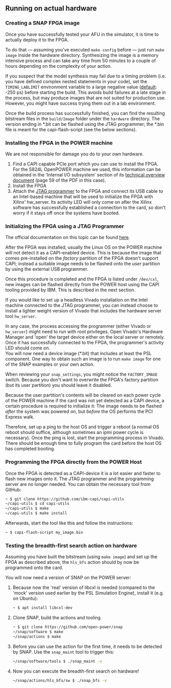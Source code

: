 ## Running on actual hardware

### Creating a SNAP FPGA image

Once you have successfully tested your AFU in the simulator, it is time to actually deploy it to the FPGA.

To do that &mdash; assuming you've executed `make config` before &mdash; just run `make image` inside the hardware directory. Synthesizing the image is a memory intensive process and can take any time from 50 minutes to a couple of hours depending on the complexity of your action.

<div class="brainbox"><span>
If you suspect that the model synthesis may fail due to a timing problem (i.e. you have defined complex nested statements in your code), set the <code>TIMING_LABLIMIT</code> environment variable to a large negative value (<a href="https://github.com/open-power/snap/blob/master/hardware/setup/snap_build.tcl#L29">default</a>: -250 ps) before starting the build. This avoids build failures at a late stage in the process, but may produce images that are not suited for production use. However, you might have success trying them out in a lab environment.
</span></div>

Once the build process has successfully finished, you can find the resulting bitstream files in the `build/Image` folder under the `hardware` directory. The version ending in \*.bit can be flashed using the JTAG programmer; the \*.bin file is meant for the capi-flash-script \(see the below sections\).

### Installing the FPGA in the POWER machine

We are not responsible for damage you do to your own hardware.

1. Find a CAPI capable PCIe port which you can use to install the FPGA. For the S824L OpenPOWER machine we used, this information can be obtained in the 'Internal I/O subsystem' section of its [technical overview document](http://www.redbooks.ibm.com/redpapers/pdfs/redp5139.pdf) \(page 59 of the PDF in this case\).
2. Install the FPGA
3. Attach the [JTAG programmer](https://www.xilinx.com/products/boards-and-kits/hw-usb-ii-g.html) to the FPGA and connect its USB cable to an Intel-based machine that will be used to initialize the FPGA with Xilinx' hw\_server. Its activity LED will only come on after the Xilinx software has successfully established a connection to the card, so don't worry if it stays off once the systems have booted.

### Initializing the FPGA using a JTAG Programmer

The official documentation on this topic can be found [here](https://github.com/open-power/snap/blob/master/hardware/doc/Bitstream_flashing.md).

After the FPGA was installed, usually the Linux OS on the POWER machine will not detect it as a CAPI-enabled device. This is because the image that comes pre-installed on the _factory_ partition of the FPGA doesn't support CAPI; instead a suitable image needs to be flashed onto the _user_ partition by using the external USB programmer.

<div class="brainbox"><span>
Once this procedure is completed and the FPGA is listed under <code>/dev/cxl</code>, new images can be flashed directly from the POWER host using the CAPI tooling provided by IBM. This is described in the next section.
</span></div>

If you would like to set up a headless Vivado installation on the Intel machine connected to the JTAG programmer, you can instead choose to install a lighter weight version of Vivado that includes the hardware server tool `hw_server`.

In any case, the process accessing the programmer \(either Vivado or `hw_server`\) might need to run with root privileges. Open Vivado's Hardware Manager and 'open' the target device either on the local server or remotely. Once it has successfully connected to the FPGA, the programmer's activity LED should come on.  
You will now need a device image \(\*.bit\) that includes at least the PSL component. One way to obtain such an image is to run `make image` for one of the SNAP examples or your own action. 

<div class="brainbox"><span>
When reviewing your <code>snap_settings</code>, you might notice the <code>FACTORY_IMAGE</code> switch. Because you don't want to overwrite the FPGA's factory partition (but its user partition) you should leave it disabled.
</span></div>

Because the user partition's contents will be cleared on each power cycle of the POWER machine if the card was not yet detected as a CAPI device, a certain procedure is required to initialize it: The image needs to be flashed _after_ the system was powered on, but _before_ the OS performs the PCI Express walk.

Therefore, set up a ping to the host OS and trigger a reboot \(a normal OS reboot should suffice, although sometimes an ipmi power cycle is necessary\). Once the ping is lost, start the programming process in Vivado. There should be enough time to fully program the card before the host OS has completed booting.

### Programming the FPGA directly from the POWER Host

Once the FPGA is detected as a CAPI-device it is a lot easier and faster to flash new images onto it. The JTAG programmer and the programming server are no longer needed. You can obtain the necessary tool from GitHub:

```bash
~ $ git clone https://github.com/ibm-capi/capi-utils
~/capi-utils $ cd capi-utils
~/capi-utils $ make
~/capi-utils $ make install
```

Afterwards, start the tool like this and follow the instructions:

```bash
~ $ capi-flash-script my_image.bin
```

### Testing the breadth-first search action on hardware

Assuming you have built the bitstream \(using `make image`\) and set up the FPGA as described above, the `hls_bfs` action should by now be programmed onto the card.

You will now need a version of SNAP on the POWER server:

1. Because now the 'real' version of libcxl is needed \(compared to the 'mock' version used earlier by the PSL Simulation Engine\), install it \(e.g. on Ubuntu\):

   ```bash
   ~ $ apt install libcxl-dev
   ```

2. Clone SNAP, build the actions and tooling
   
   ```bash
   ~ $ git clone https://github.com/open-power/snap
   ~/snap/software $ make
   ~/snap/actions $ make
   ```

3. Before you can use the action for the first time, it needs to be detected by SNAP. Use the `snap_maint` tool to trigger this:

   ```bash
   ~/snap/software/tools $ ./snap_maint -v
   ```

4. Now you can execute the breadth-first search on hardware!

   ```bash
   ~/snap/actions/hls_bfs/sw $ ./snap_bfs -v
   ```



